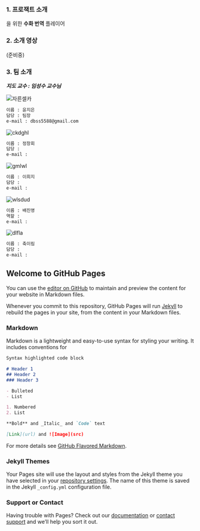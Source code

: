 
### 1. 프로잭트 소개

을 위한 **수화 번역** 플레이어

### 2. 소개 영상

(준비중)

### 3. 팀 소개

**_지도 교수 : 임성수 교수님_**

![자른셀카](https://user-images.githubusercontent.com/31851599/54383052-8d59e280-46d4-11e9-84d5-777c9ed3a0fe.png)
```markdown
이름 : 윤지은
담당 : 팀장
e-mail : dbss5588@gmail.com
```

![ckdghl](https://user-images.githubusercontent.com/31851599/54386304-fd1f9b80-46db-11e9-9f06-2e828f32dbac.PNG)
```markdown
이름 : 정창회
담당 :
e-mail : 
```

![gmlwl](https://user-images.githubusercontent.com/31851599/54386338-10326b80-46dc-11e9-9c87-656c4a2f94e9.PNG)
```markdown
이름 : 이희지
담당 :
e-mail : 
```

![wlsdud](https://user-images.githubusercontent.com/31851599/54386417-3c4dec80-46dc-11e9-835f-4d237aee4ba4.PNG)
```markdown
이름 : 배진영
역할 :
e-mail : 
```

![dlfla](https://user-images.githubusercontent.com/31851599/54386439-4c65cc00-46dc-11e9-8652-58dd7aca4c1c.PNG)
```markdown
이름 : 축이림
담당 :
e-mail : 
```

## Welcome to GitHub Pages

You can use the [editor on GitHub](https://github.com/kookmin-sw/cap-template/edit/master/index.md) to maintain and preview the content for your website in Markdown files.

Whenever you commit to this repository, GitHub Pages will run [Jekyll](https://jekyllrb.com/) to rebuild the pages in your site, from the content in your Markdown files.

### Markdown

Markdown is a lightweight and easy-to-use syntax for styling your writing. It includes conventions for

```markdown
Syntax highlighted code block

# Header 1
## Header 2
### Header 3

- Bulleted
- List

1. Numbered
2. List

**Bold** and _Italic_ and `Code` text

[Link](url) and ![Image](src)
```

For more details see [GitHub Flavored Markdown](https://guides.github.com/features/mastering-markdown/).

### Jekyll Themes

Your Pages site will use the layout and styles from the Jekyll theme you have selected in your [repository settings](https://github.com/kookmin-sw/cap-template/settings). The name of this theme is saved in the Jekyll `_config.yml` configuration file.

### Support or Contact

Having trouble with Pages? Check out our [documentation](https://help.github.com/categories/github-pages-basics/) or [contact support](https://github.com/contact) and we’ll help you sort it out.

